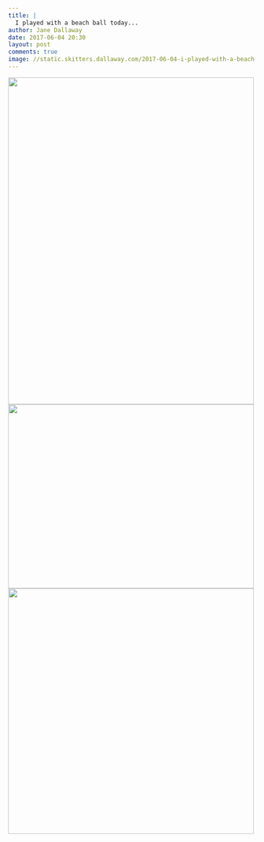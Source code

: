 ```yaml
---
title: |
  I played with a beach ball today...
author: Jane Dallaway
date: 2017-06-04 20:30
layout: post
comments: true
image: //static.skitters.dallaway.com/2017-06-04-i-played-with-a-beach-ball-today-thumb-IMG_5743.JPG
---
```


<div>
        <a href="//static.skitters.dallaway.com/2017-06-04-i-played-with-a-beach-ball-today-fullsize-IMG_5743.JPG">
          <img src="//static.skitters.dallaway.com/2017-06-04-i-played-with-a-beach-ball-today-thumb-IMG_5743.JPG" width="500" height="666"/>
        </a>
      </div><div>
        <a href="//static.skitters.dallaway.com/2017-06-04-i-played-with-a-beach-ball-today-fullsize-IMG_5744.JPG">
          <img src="//static.skitters.dallaway.com/2017-06-04-i-played-with-a-beach-ball-today-thumb-IMG_5744.JPG" width="500" height="375"/>
        </a>
      </div><div>
        <a href="//static.skitters.dallaway.com/2017-06-04-i-played-with-a-beach-ball-today-fullsize-IMG_5745.JPG">
          <img src="//static.skitters.dallaway.com/2017-06-04-i-played-with-a-beach-ball-today-thumb-IMG_5745.JPG" width="500" height="500"/>
        </a>
      </div>


   
      